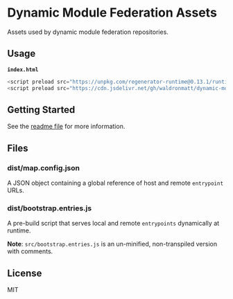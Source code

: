 # Dynamic Module Federation Assets

Assets used by dynamic module federation repositories.

## Usage

**`index.html`**

```js
<script preload src="https://unpkg.com/regenerator-runtime@0.13.1/runtime.js"></script>
<script preload src="https://cdn.jsdelivr.net/gh/waldronmatt/dynamic-module-federation-assets/dist/bootstrap-entries.js"></script>
```

## Getting Started

See the [readme file](https://github.com/waldronmatt/dynamic-host-module-federation#guide---an-approach-to-module-federation-for-enterprise) for more information.

## Files

### dist/map.config.json

A JSON object containing a global reference of host and remote `entrypoint` URLs.

### dist/bootstrap.entries.js

A pre-build script that serves local and remote `entrypoints` dynamically at runtime.

**Note**: `src/bootstrap.entries.js` is an un-minified, non-transpiled version with comments.

## License

MIT
